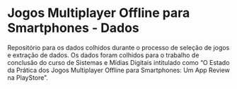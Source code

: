 # Jogos Multiplayer Offline para Smartphones - Dados

Repositório para os dados colhidos durante o processo de seleção de jogos e extração de dados. Os dados foram colhidos para o trabalho de conclusão do curso de Sistemas e Mídias Digitais intitulado como “O Estado da Prática dos Jogos Multiplayer Offline para Smartphones: Um App Review na PlayStore”.
